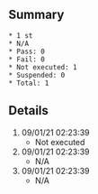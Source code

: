 ## Summary
	* 1 st
	* N/A
	* Pass: 0
	* Fail: 0
	* Not executed: 1
	* Suspended: 0
	* Total: 1
## Details
1. 09/01/21 02:23:39
	* Not executed
2. 09/01/21 02:23:39
	* N/A
3. 09/01/21 02:23:39
	* N/A
